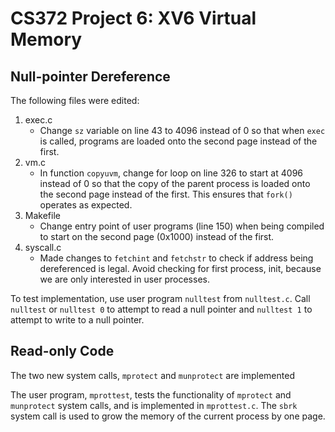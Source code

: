 # CS372 Project 6: XV6 Virtual Memory

## Null-pointer Dereference
The following files were edited:
  1. exec.c
     * Change `sz` variable on line 43 to 4096 instead of 0 so that when `exec` is called, programs are loaded onto the second page instead of the first.
  2. vm.c
     * In function `copyuvm`, change for loop on line 326 to start at 4096 instead of 0 so that the copy of the parent process is loaded onto the second page instead of the first. This ensures that `fork()` operates as expected.
  3. Makefile
     * Change entry point of user programs (line 150) when being compiled to start on the second page (0x1000) instead of the first.
  4. syscall.c
     * Made changes to `fetchint` and `fetchstr` to check if address being dereferenced is legal. Avoid checking for first process, init, because we are only interested in user processes.

To test implementation, use user program `nulltest` from `nulltest.c`. Call `nulltest` or `nulltest 0` to attempt to read a null pointer and `nulltest 1` to attempt to write to a null pointer.

## Read-only Code
The two new system calls, `mprotect` and `munprotect` are implemented

The user program, `mprottest`, tests the functionality of `mprotect` and `munprotect` system calls, and is implemented in `mprottest.c`. The `sbrk` system call is used to grow the memory of the current process by one page.

